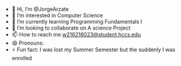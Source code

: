 - 👋 Hi, I’m @JorgeArzate
- 👀 I’m interested in Computer Science
- 🌱 I’m currently learning Programming Fundamentals I
- 💞️ I’m looking to collaborate on A science Project
- 📫 How to reach me w216216023@student.hccs.edu
- 😄 Pronouns: 
- ⚡ Fun fact: I was lost my Summer Semester but the suddenly I was enrolled

<!---
JorgeArzate/JorgeArzate is a ✨ special ✨ repository because its `README.md` (this file) appears on your GitHub profile.
You can click the Preview link to take a look at your changes.
--->
